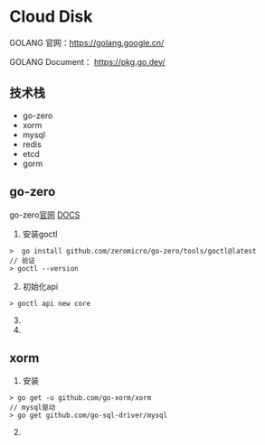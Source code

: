 # Cloud Disk 
GOLANG 官网：https://golang.google.cn/

GOLANG Document： https://pkg.go.dev/

## 技术栈
- go-zero
- xorm   
- mysql
- redis
- etcd
- gorm

## go-zero

go-zero[官网](https://go-zero.dev/) [DOCS](https://go-zero.dev/docs/tasks)

1. 安装goctl
```shell
>  go install github.com/zeromicro/go-zero/tools/goctl@latest
// 验证
> goctl --version
```
2. 初始化api
```shell
> goctl api new core
```
3. 
4. 


## xorm

1. 安装
```shell
> go get -u github.com/go-xorm/xorm
// mysql驱动
> go get github.com/go-sql-driver/mysql
```
2. 

